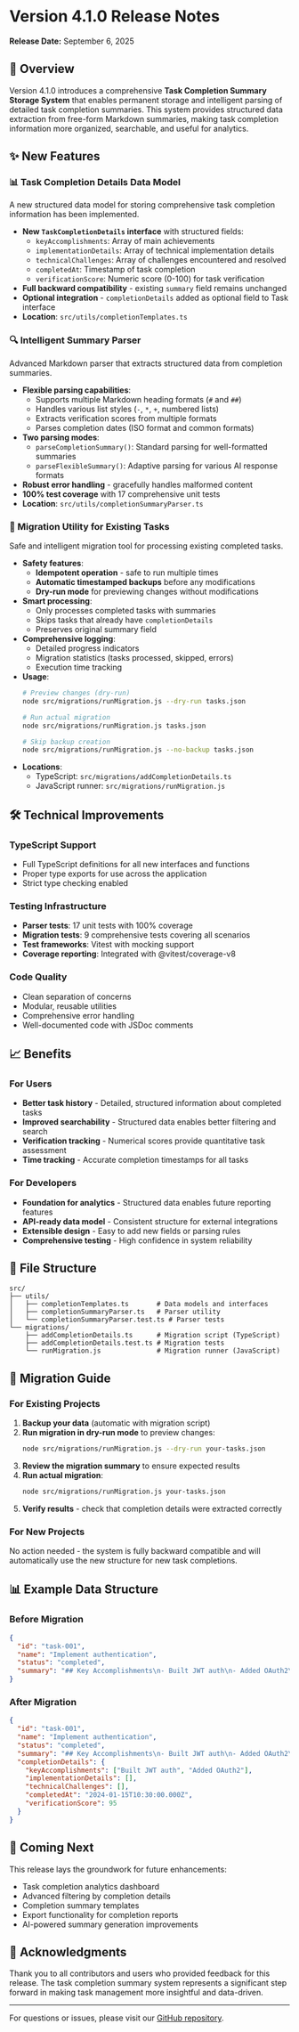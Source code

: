 # Version 4.1.0 Release Notes

**Release Date:** September 6, 2025

## 🎯 Overview

Version 4.1.0 introduces a comprehensive **Task Completion Summary Storage System** that enables permanent storage and intelligent parsing of detailed task completion summaries. This system provides structured data extraction from free-form Markdown summaries, making task completion information more organized, searchable, and useful for analytics.

## ✨ New Features

### 📊 Task Completion Details Data Model

A new structured data model for storing comprehensive task completion information has been implemented.

- **New `TaskCompletionDetails` interface** with structured fields:
  - `keyAccomplishments`: Array of main achievements
  - `implementationDetails`: Array of technical implementation details
  - `technicalChallenges`: Array of challenges encountered and resolved
  - `completedAt`: Timestamp of task completion
  - `verificationScore`: Numeric score (0-100) for task verification
- **Full backward compatibility** - existing `summary` field remains unchanged
- **Optional integration** - `completionDetails` added as optional field to Task interface
- **Location**: `src/utils/completionTemplates.ts`

### 🔍 Intelligent Summary Parser

Advanced Markdown parser that extracts structured data from completion summaries.

- **Flexible parsing capabilities**:
  - Supports multiple Markdown heading formats (`#` and `##`)
  - Handles various list styles (`-`, `*`, `+`, numbered lists)
  - Extracts verification scores from multiple formats
  - Parses completion dates (ISO format and common formats)
- **Two parsing modes**:
  - `parseCompletionSummary()`: Standard parsing for well-formatted summaries
  - `parseFlexibleSummary()`: Adaptive parsing for various AI response formats
- **Robust error handling** - gracefully handles malformed content
- **100% test coverage** with 17 comprehensive unit tests
- **Location**: `src/utils/completionSummaryParser.ts`

### 🔄 Migration Utility for Existing Tasks

Safe and intelligent migration tool for processing existing completed tasks.

- **Safety features**:
  - **Idempotent operation** - safe to run multiple times
  - **Automatic timestamped backups** before any modifications
  - **Dry-run mode** for previewing changes without modifications
- **Smart processing**:
  - Only processes completed tasks with summaries
  - Skips tasks that already have `completionDetails`
  - Preserves original summary field
- **Comprehensive logging**:
  - Detailed progress indicators
  - Migration statistics (tasks processed, skipped, errors)
  - Execution time tracking
- **Usage**:
  ```bash
  # Preview changes (dry-run)
  node src/migrations/runMigration.js --dry-run tasks.json
  
  # Run actual migration
  node src/migrations/runMigration.js tasks.json
  
  # Skip backup creation
  node src/migrations/runMigration.js --no-backup tasks.json
  ```
- **Locations**: 
  - TypeScript: `src/migrations/addCompletionDetails.ts`
  - JavaScript runner: `src/migrations/runMigration.js`

## 🛠️ Technical Improvements

### TypeScript Support
- Full TypeScript definitions for all new interfaces and functions
- Proper type exports for use across the application
- Strict type checking enabled

### Testing Infrastructure
- **Parser tests**: 17 unit tests with 100% coverage
- **Migration tests**: 9 comprehensive tests covering all scenarios
- **Test frameworks**: Vitest with mocking support
- **Coverage reporting**: Integrated with @vitest/coverage-v8

### Code Quality
- Clean separation of concerns
- Modular, reusable utilities
- Comprehensive error handling
- Well-documented code with JSDoc comments

## 📈 Benefits

### For Users
- **Better task history** - Detailed, structured information about completed tasks
- **Improved searchability** - Structured data enables better filtering and search
- **Verification tracking** - Numerical scores provide quantitative task assessment
- **Time tracking** - Accurate completion timestamps for all tasks

### For Developers
- **Foundation for analytics** - Structured data enables future reporting features
- **API-ready data model** - Consistent structure for external integrations
- **Extensible design** - Easy to add new fields or parsing rules
- **Comprehensive testing** - High confidence in system reliability

## 📁 File Structure

```
src/
├── utils/
│   ├── completionTemplates.ts       # Data models and interfaces
│   ├── completionSummaryParser.ts   # Parser utility
│   └── completionSummaryParser.test.ts # Parser tests
└── migrations/
    ├── addCompletionDetails.ts      # Migration script (TypeScript)
    ├── addCompletionDetails.test.ts # Migration tests
    └── runMigration.js              # Migration runner (JavaScript)
```

## 🔧 Migration Guide

### For Existing Projects

1. **Backup your data** (automatic with migration script)
2. **Run migration in dry-run mode** to preview changes:
   ```bash
   node src/migrations/runMigration.js --dry-run your-tasks.json
   ```
3. **Review the migration summary** to ensure expected results
4. **Run actual migration**:
   ```bash
   node src/migrations/runMigration.js your-tasks.json
   ```
5. **Verify results** - check that completion details were extracted correctly

### For New Projects

No action needed - the system is fully backward compatible and will automatically use the new structure for new task completions.

## 📊 Example Data Structure

### Before Migration
```json
{
  "id": "task-001",
  "name": "Implement authentication",
  "status": "completed",
  "summary": "## Key Accomplishments\n- Built JWT auth\n- Added OAuth2\n\nVerification Score: 95"
}
```

### After Migration
```json
{
  "id": "task-001",
  "name": "Implement authentication",
  "status": "completed",
  "summary": "## Key Accomplishments\n- Built JWT auth\n- Added OAuth2\n\nVerification Score: 95",
  "completionDetails": {
    "keyAccomplishments": ["Built JWT auth", "Added OAuth2"],
    "implementationDetails": [],
    "technicalChallenges": [],
    "completedAt": "2024-01-15T10:30:00.000Z",
    "verificationScore": 95
  }
}
```

## 🚀 Coming Next

This release lays the groundwork for future enhancements:
- Task completion analytics dashboard
- Advanced filtering by completion details
- Completion summary templates
- Export functionality for completion reports
- AI-powered summary generation improvements

## 🙏 Acknowledgments

Thank you to all contributors and users who provided feedback for this release. The task completion summary system represents a significant step forward in making task management more insightful and data-driven.

---

For questions or issues, please visit our [GitHub repository](https://github.com/your-repo/shrimp-task-viewer).